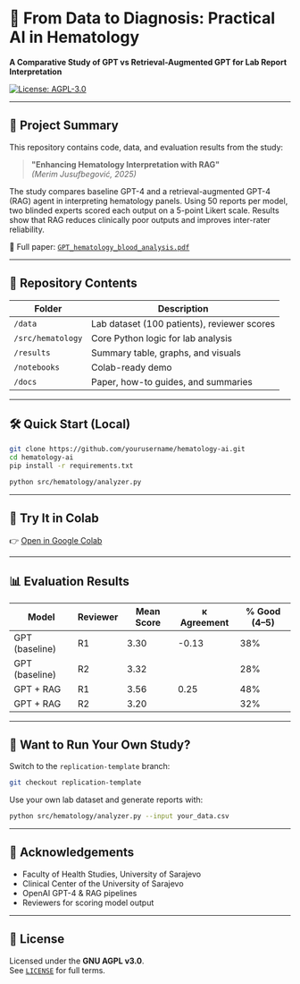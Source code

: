 
# 🧬 From Data to Diagnosis: Practical AI in Hematology

**A Comparative Study of GPT vs Retrieval-Augmented GPT for Lab Report Interpretation**

[![License: AGPL-3.0](https://img.shields.io/badge/License-AGPL_v3-blue.svg)](https://www.gnu.org/licenses/agpl-3.0)

---

## 🧠 Project Summary

This repository contains code, data, and evaluation results from the study:

> **"Enhancing Hematology Interpretation with RAG"**  
> *(Merim Jusufbegović, 2025)*

The study compares baseline GPT-4 and a retrieval-augmented GPT-4 (RAG) agent in interpreting hematology panels. Using 50 reports per model, two blinded experts scored each output on a 5-point Likert scale. Results show that RAG reduces clinically poor outputs and improves inter-rater reliability.

📄 Full paper: [`GPT_hematology_blood_analysis.pdf`](./docs/GPT_hematology_blood_analysis.pdf)

---

## 📂 Repository Contents

| Folder | Description |
|--------|-------------|
| `/data` | Lab dataset (100 patients), reviewer scores |
| `/src/hematology` | Core Python logic for lab analysis |
| `/results` | Summary table, graphs, and visuals |
| `/notebooks` | Colab-ready demo |
| `/docs` | Paper, how-to guides, and summaries |

---

## 🛠️ Quick Start (Local)
```bash
git clone https://github.com/yourusername/hematology-ai.git
cd hematology-ai
pip install -r requirements.txt

python src/hematology/analyzer.py
```

---

## 🚀 Try It in Colab
👉 [Open in Google Colab](https://colab.research.google.com/github/yourusername/hematology-ai/blob/main/notebooks/demo_colab.ipynb)

---

## 📊 Evaluation Results

| Model        | Reviewer | Mean Score | κ Agreement | % Good (4–5) |
|--------------|----------|------------|-------------|--------------|
| GPT (baseline) | R1      | 3.30       | -0.13       | 38%          |
| GPT (baseline) | R2      | 3.32       |             | 28%          |
| GPT + RAG     | R1      | 3.56       | 0.25        | 48%          |
| GPT + RAG     | R2      | 3.20       |             | 32%          |

---

## 🔁 Want to Run Your Own Study?

Switch to the `replication-template` branch:
```bash
git checkout replication-template
```

Use your own lab dataset and generate reports with:
```bash
python src/hematology/analyzer.py --input your_data.csv
```

---

## 🤝 Acknowledgements

- Faculty of Health Studies, University of Sarajevo  
- Clinical Center of the University of Sarajevo  
- OpenAI GPT-4 & RAG pipelines  
- Reviewers for scoring model output

---

## 📜 License

Licensed under the **GNU AGPL v3.0**.  
See [`LICENSE`](./LICENSE) for full terms.
